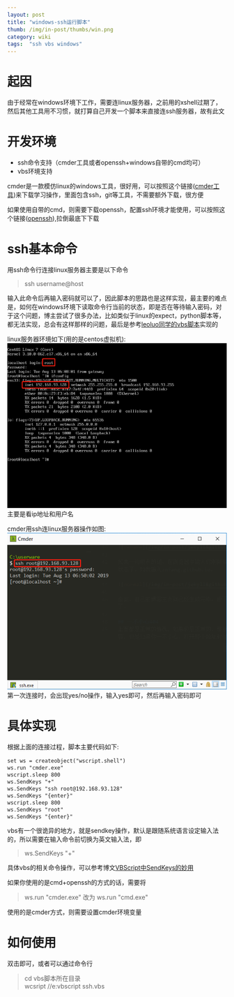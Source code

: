 ```yaml
---
layout: post 
title: "windows-ssh运行脚本"
thumb: /img/in-post/thumbs/win.png
category: wiki
tags:  "ssh vbs windows"
---
```

# 起因
由于经常在windows环境下工作，需要连linux服务器，之前用的xshell过期了，然后其他工具用不习惯，就打算自己开发一个脚本来直接连ssh服务器，故有此文

# 开发环境
- ssh命令支持（cmder工具或者openssh+windows自带的cmd均可）
- vbs环境支持

cmder是一款模仿linux的windows工具，很好用，可以按照这个链接([cmder工具](https://cmder.net/))来下载学习操作，里面包含ssh，git等工具，不需要额外下载，很方便

如果使用自带的cmd，则需要下载openssh，配置ssh环境才能使用，可以按照这个链接([openssh](http://www.mls-software.com/opensshd.html)),拉倒最底下下载

# ssh基本命令
用ssh命令行连接linux服务器主要是以下命令
>ssh username@host    

输入此命令后再输入密码就可以了，因此脚本的思路也是这样实现，最主要的难点是，如何在windows环境下读取命令行当前的状态，即是否在等待输入密码，对于这个问题，博主尝试了很多办法，比如类似于linux的expect，python脚本等，都无法实现，总会有这样那样的问题，最后是参考[leoluo同学的vbs脚本](http://www.sixleoluo.me/computer/tech/325/)实现的

linux服务器环境如下(用的是centos虚拟机):
![server](/img/in-post/windows-ssh/server.png)
主要是看ip地址和用户名

cmder用ssh连linux服务器操作如图:
![ssh-connect](/img/in-post/windows-ssh/ssh-connect.png)
第一次连接时，会出现yes/no操作，输入yes即可，然后再输入密码即可


# 具体实现
根据上面的连接过程，脚本主要代码如下:
```
set ws = createobject("wscript.shell")    
ws.run "cmder.exe"    
wscript.sleep 800    
ws.SendKeys "+"    
ws.SendKeys "ssh root@192.168.93.128"    
ws.SendKeys "{enter}"    
wscript.sleep 800    
ws.SendKeys "root"     
ws.SendKeys "{enter}"    
```

vbs有一个很诡异的地方，就是sendkey操作，默认是跟随系统语言设定输入法的，所以需要在输入命令前切换为英文输入法，即
>ws.SendKeys "+"

具体vbs的相关命令操作，可以参考博文[VBScript中SendKeys的妙用
](https://blog.csdn.net/Feiin/article/details/6447684)

如果你使用的是cmd+openssh的方式的话，需要将
>ws.run "cmder.exe" 改为 ws.run "cmd.exe"

使用的是cmder方式，则需要设置cmder环境变量

# 如何使用
双击即可，或者可以通过命令行
>cd vbs脚本所在目录    
wcsript //e:vbscript ssh.vbs